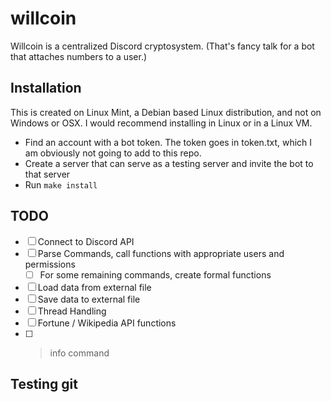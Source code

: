 # willcoin

Willcoin is a centralized Discord cryptosystem. (That's fancy talk for a bot that attaches numbers
to a user.)

## Installation

This is created on Linux Mint, a Debian based Linux distribution, and not on Windows or OSX. I would
recommend installing in Linux or in a Linux VM.

- Find an account with a bot token. The token goes in token.txt, which I am obviously not going to
add to this repo.
- Create a server that can serve as a testing server and invite the bot to that server
- Run `make install` <!-- TODO -->

<!-- TODO: write more of an Installation Guide -->

## TODO

- [ ] Connect to Discord API
- [ ] Parse Commands, call functions with appropriate users and permissions
  - [ ] For some remaining commands, create formal functions
- [ ] Load data from external file
- [ ] Save data to external file
- [ ] Thread Handling
- [ ] Fortune / Wikipedia API functions
- [ ] >info command

## Testing git
